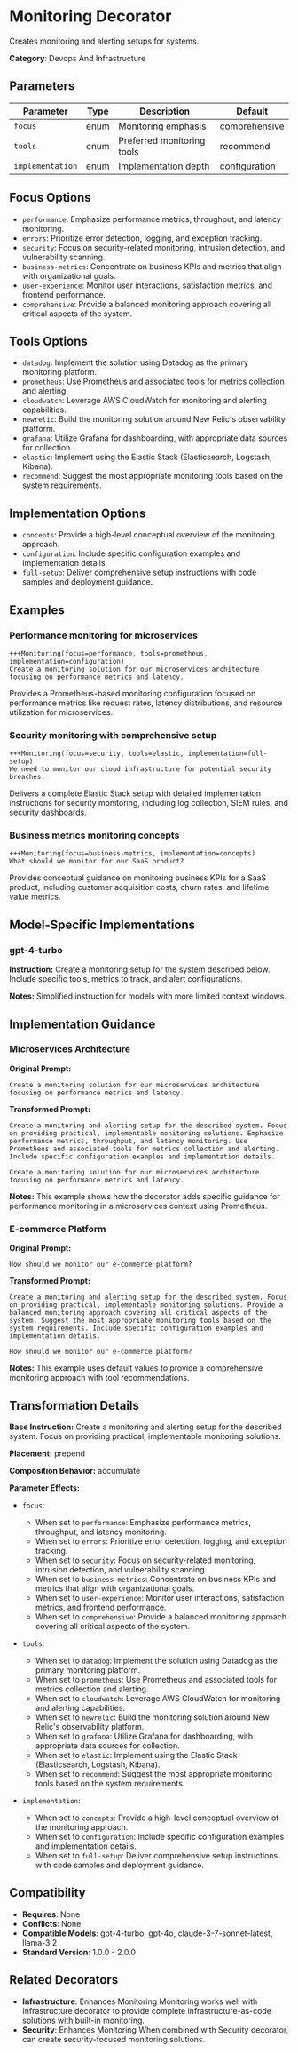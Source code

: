 # Monitoring Decorator

Creates monitoring and alerting setups for systems.

**Category**: Devops And Infrastructure

## Parameters

| Parameter | Type | Description | Default |
|-----------|------|-------------|--------|
| `focus` | enum | Monitoring emphasis | comprehensive |
| `tools` | enum | Preferred monitoring tools | recommend |
| `implementation` | enum | Implementation depth | configuration |

## Focus Options

- `performance`: Emphasize performance metrics, throughput, and latency monitoring.
- `errors`: Prioritize error detection, logging, and exception tracking.
- `security`: Focus on security-related monitoring, intrusion detection, and vulnerability scanning.
- `business-metrics`: Concentrate on business KPIs and metrics that align with organizational goals.
- `user-experience`: Monitor user interactions, satisfaction metrics, and frontend performance.
- `comprehensive`: Provide a balanced monitoring approach covering all critical aspects of the system.

## Tools Options

- `datadog`: Implement the solution using Datadog as the primary monitoring platform.
- `prometheus`: Use Prometheus and associated tools for metrics collection and alerting.
- `cloudwatch`: Leverage AWS CloudWatch for monitoring and alerting capabilities.
- `newrelic`: Build the monitoring solution around New Relic's observability platform.
- `grafana`: Utilize Grafana for dashboarding, with appropriate data sources for collection.
- `elastic`: Implement using the Elastic Stack (Elasticsearch, Logstash, Kibana).
- `recommend`: Suggest the most appropriate monitoring tools based on the system requirements.

## Implementation Options

- `concepts`: Provide a high-level conceptual overview of the monitoring approach.
- `configuration`: Include specific configuration examples and implementation details.
- `full-setup`: Deliver comprehensive setup instructions with code samples and deployment guidance.

## Examples

### Performance monitoring for microservices

```
+++Monitoring(focus=performance, tools=prometheus, implementation=configuration)
Create a monitoring solution for our microservices architecture focusing on performance metrics and latency.
```

Provides a Prometheus-based monitoring configuration focused on performance metrics like request rates, latency distributions, and resource utilization for microservices.

### Security monitoring with comprehensive setup

```
+++Monitoring(focus=security, tools=elastic, implementation=full-setup)
We need to monitor our cloud infrastructure for potential security breaches.
```

Delivers a complete Elastic Stack setup with detailed implementation instructions for security monitoring, including log collection, SIEM rules, and security dashboards.

### Business metrics monitoring concepts

```
+++Monitoring(focus=business-metrics, implementation=concepts)
What should we monitor for our SaaS product?
```

Provides conceptual guidance on monitoring business KPIs for a SaaS product, including customer acquisition costs, churn rates, and lifetime value metrics.

## Model-Specific Implementations

### gpt-4-turbo

**Instruction:** Create a monitoring setup for the system described below. Include specific tools, metrics to track, and alert configurations.

**Notes:** Simplified instruction for models with more limited context windows.


## Implementation Guidance

### Microservices Architecture

**Original Prompt:**
```
Create a monitoring solution for our microservices architecture focusing on performance metrics and latency.
```

**Transformed Prompt:**
```
Create a monitoring and alerting setup for the described system. Focus on providing practical, implementable monitoring solutions. Emphasize performance metrics, throughput, and latency monitoring. Use Prometheus and associated tools for metrics collection and alerting. Include specific configuration examples and implementation details.

Create a monitoring solution for our microservices architecture focusing on performance metrics and latency.
```

**Notes:** This example shows how the decorator adds specific guidance for performance monitoring in a microservices context using Prometheus.

### E-commerce Platform

**Original Prompt:**
```
How should we monitor our e-commerce platform?
```

**Transformed Prompt:**
```
Create a monitoring and alerting setup for the described system. Focus on providing practical, implementable monitoring solutions. Provide a balanced monitoring approach covering all critical aspects of the system. Suggest the most appropriate monitoring tools based on the system requirements. Include specific configuration examples and implementation details.

How should we monitor our e-commerce platform?
```

**Notes:** This example uses default values to provide a comprehensive monitoring approach with tool recommendations.

## Transformation Details

**Base Instruction:** Create a monitoring and alerting setup for the described system. Focus on providing practical, implementable monitoring solutions.

**Placement:** prepend

**Composition Behavior:** accumulate

**Parameter Effects:**

- `focus`:
  - When set to `performance`: Emphasize performance metrics, throughput, and latency monitoring.
  - When set to `errors`: Prioritize error detection, logging, and exception tracking.
  - When set to `security`: Focus on security-related monitoring, intrusion detection, and vulnerability scanning.
  - When set to `business-metrics`: Concentrate on business KPIs and metrics that align with organizational goals.
  - When set to `user-experience`: Monitor user interactions, satisfaction metrics, and frontend performance.
  - When set to `comprehensive`: Provide a balanced monitoring approach covering all critical aspects of the system.

- `tools`:
  - When set to `datadog`: Implement the solution using Datadog as the primary monitoring platform.
  - When set to `prometheus`: Use Prometheus and associated tools for metrics collection and alerting.
  - When set to `cloudwatch`: Leverage AWS CloudWatch for monitoring and alerting capabilities.
  - When set to `newrelic`: Build the monitoring solution around New Relic's observability platform.
  - When set to `grafana`: Utilize Grafana for dashboarding, with appropriate data sources for collection.
  - When set to `elastic`: Implement using the Elastic Stack (Elasticsearch, Logstash, Kibana).
  - When set to `recommend`: Suggest the most appropriate monitoring tools based on the system requirements.

- `implementation`:
  - When set to `concepts`: Provide a high-level conceptual overview of the monitoring approach.
  - When set to `configuration`: Include specific configuration examples and implementation details.
  - When set to `full-setup`: Deliver comprehensive setup instructions with code samples and deployment guidance.

## Compatibility

- **Requires**: None
- **Conflicts**: None
- **Compatible Models**: gpt-4-turbo, gpt-4o, claude-3-7-sonnet-latest, llama-3.2
- **Standard Version**: 1.0.0 - 2.0.0

## Related Decorators

- **Infrastructure**: Enhances Monitoring Monitoring works well with Infrastructure decorator to provide complete infrastructure-as-code solutions with built-in monitoring.
- **Security**: Enhances Monitoring When combined with Security decorator, can create security-focused monitoring solutions.
